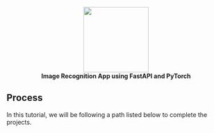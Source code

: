 <p align="center">
  <img src="https://user-images.githubusercontent.com/46085301/139594375-790141df-482f-4a21-9b19-c0e47f2033f2.png" height="150"/>
  <br/>
  <b>Image Recognition App using FastAPI and PyTorch</b>
</P>



## Process
In this tutorial, we will be following a path listed below to complete the projects.
